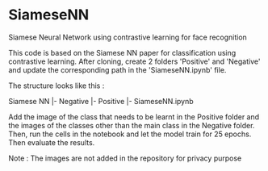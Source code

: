 # SiameseNN
Siamese Neural Network using contrastive learning for face recognition


This code is based on the Siamese NN paper for classification using contrastive learning. After cloning, create 2 folders 'Positive' and 'Negative' and update the corresponding path in the 'SiameseNN.ipynb' file.

The structure looks like this :

Siamese NN
  |- Negative
  |- Positive
  |- SiameseNN.ipynb
  
Add the image of the class that needs to be learnt in the Positive folder and the images of the classes other than the main class in the Negative folder. Then, run the cells in the notebook and let the model train for 25 epochs. Then evaluate the results.

Note : The images are not added in the repository for privacy purpose
